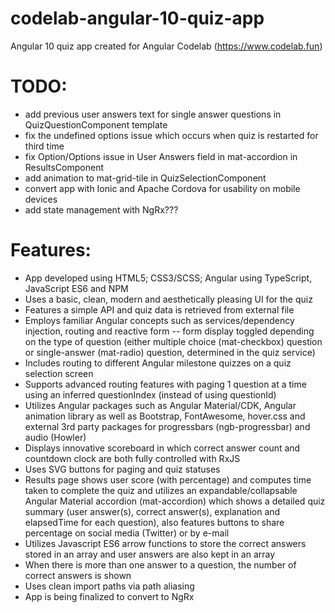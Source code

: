# codelab-angular-10-quiz-app
Angular 10 quiz app created for Angular Codelab (https://www.codelab.fun)

# TODO:
- add previous user answers text for single answer questions in QuizQuestionComponent template
- fix the undefined options issue which occurs when quiz is restarted for third time 
- fix Option/Options issue in User Answers field in mat-accordion in ResultsComponent
- add animation to mat-grid-tile in QuizSelectionComponent
- convert app with Ionic and Apache Cordova for usability on mobile devices
- add state management with NgRx???

# Features:
- App developed using HTML5; CSS3/SCSS; Angular using TypeScript, JavaScript ES6 and NPM
- Uses a basic, clean, modern and aesthetically pleasing UI for the quiz
- Features a simple API and quiz data is retrieved from external file
- Employs familiar Angular concepts such as services/dependency injection, routing and reactive form -- form display toggled depending on the type of question (either multiple choice (mat-checkbox) question or single-answer (mat-radio) question, determined in the quiz service)
- Includes routing to different Angular milestone quizzes on a quiz selection screen
- Supports advanced routing features with paging 1 question at a time using an inferred questionIndex (instead of using questionId)
- Utilizes Angular packages such as Angular Material/CDK, Angular animation library as well as Bootstrap, FontAwesome, hover.css and external 3rd party packages for progressbars (ngb-progressbar) and audio (Howler)
- Displays innovative scoreboard in which correct answer count and countdown clock are both fully controlled with RxJS
- Uses SVG buttons for paging and quiz statuses
- Results page shows user score (with percentage) and computes time taken to complete the quiz and utilizes an expandable/collapsable Angular Material accordion (mat-accordion) which shows a detailed quiz summary (user answer(s), correct answer(s), explanation and elapsedTime for each question), also features buttons to share percentage on social media (Twitter) or by e-mail
- Utilizes Javascript ES6 arrow functions to store the correct answers stored in an array and user answers are also kept in an array
- When there is more than one answer to a question, the number of correct answers is shown
- Uses clean import paths via path aliasing
- App is being finalized to convert to NgRx
